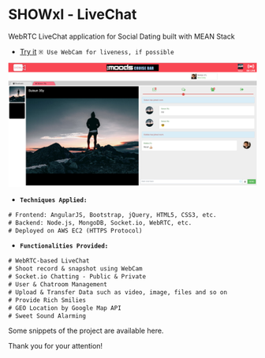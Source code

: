 # SHOWxl - LiveChat
WebRTC LiveChat application for Social Dating built with MEAN Stack

+ [Try it](https://ec2-54-191-222-159.us-west-2.compute.amazonaws.com:4500/) `※ Use WebCam for liveness, if possible`

![SHOWxl snapshot](https://raw.githubusercontent.com/suisun2015/SHOWxl---WebRTC-LiveChat/master/snapshot.png)

+ **`Techniques Applied:`**

```
# Frontend: AngularJS, Bootstrap, jQuery, HTML5, CSS3, etc.
# Backend: Node.js, MongoDB, Socket.io, WebRTC, etc.
# Deployed on AWS EC2 (HTTPS Protocol)
```

+ **`Functionalities Provided:`**

```
# WebRTC-based LiveChat
# Shoot record & snapshot using WebCam
# Socket.io Chatting - Public & Private
# User & Chatroom Management
# Upload & Transfer Data such as video, image, files and so on
# Provide Rich Smilies
# GEO Location by Google Map API
# Sweet Sound Alarming
```

Some snippets of the project are available here.

Thank you for your attention!
